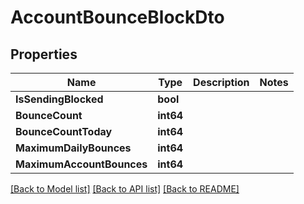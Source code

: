 # AccountBounceBlockDto

## Properties

Name | Type | Description | Notes
------------ | ------------- | ------------- | -------------
**IsSendingBlocked** | **bool** |  | 
**BounceCount** | **int64** |  | 
**BounceCountToday** | **int64** |  | 
**MaximumDailyBounces** | **int64** |  | 
**MaximumAccountBounces** | **int64** |  | 

[[Back to Model list]](../README#documentation-for-models) [[Back to API list]](../README#documentation-for-api-endpoints) [[Back to README]](../README)


